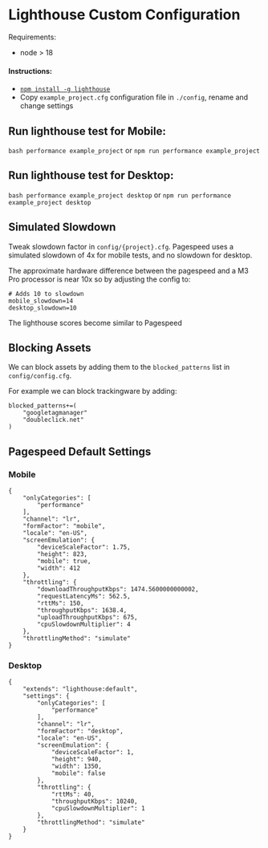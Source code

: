 # Lighthouse Custom Configuration

Requirements:

- node > 18

#### Instructions:

- [`npm install -g lighthouse`]([https://github.com/GoogleChrome/lighthouse](https://github.com/GoogleChrome/lighthouse?tab=readme-ov-file#using-the-node-cli))
- Copy `example_project.cfg` configuration file in `./config`, rename and change settings

## Run lighthouse test for Mobile:

`bash performance example_project`
or
`npm run performance example_project`

## Run lighthouse test for Desktop:

`bash performance example_project desktop`
or
`npm run performance example_project desktop`

## Simulated Slowdown

Tweak slowdown factor in `config/{project}.cfg`.
Pagespeed uses a simulated slowdown of 4x for mobile tests, and no slowdown for desktop.

The approximate hardware difference between the pagespeed and a M3 Pro processor is near 10x so by adjusting the config to:

```
# Adds 10 to slowdown
mobile_slowdown=14
desktop_slowdown=10
```

The lighthouse scores become similar to Pagespeed

## Blocking Assets

We can block assets by adding them to the `blocked_patterns` list in `config/config.cfg`.

For example we can block trackingware by adding:

```
blocked_patterns+=(
    "googletagmanager"
    "doubleclick.net"
)
```

## Pagespeed Default Settings

### Mobile

```
{
    "onlyCategories": [
        "performance"
    ],
    "channel": "lr",
    "formFactor": "mobile",
    "locale": "en-US",
    "screenEmulation": {
        "deviceScaleFactor": 1.75,
        "height": 823,
        "mobile": true,
        "width": 412
    },
    "throttling": {
        "downloadThroughputKbps": 1474.5600000000002,
        "requestLatencyMs": 562.5,
        "rttMs": 150,
        "throughputKbps": 1638.4,
        "uploadThroughputKbps": 675,
        "cpuSlowdownMultiplier": 4
    },
    "throttlingMethod": "simulate"
}
```

### Desktop

```
{
    "extends": "lighthouse:default",
    "settings": {
        "onlyCategories": [
            "performance"
        ],
        "channel": "lr",
        "formFactor": "desktop",
        "locale": "en-US",
        "screenEmulation": {
            "deviceScaleFactor": 1,
            "height": 940,
            "width": 1350,
            "mobile": false
        },
        "throttling": {
            "rttMs": 40,
            "throughputKbps": 10240,
            "cpuSlowdownMultiplier": 1
        },
        "throttlingMethod": "simulate"
    }
}
```
